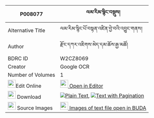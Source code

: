 |P008077|ལམ་རིམ་སྙིང་བསྡུས། 
| --- | --- 
|Alternative Title |ལམ་རིམ་སྙིང་པོ་བསྟན་འཛིན་བྱེ་བའི་འབྱུང་གནས།
|Author| རྫོང་དཀར་འཇིགས་མེད་དམ་ཆོས་རྒྱ་མཚོ།
|BDRC ID | W2CZ8069
|Creator | Google OCR
|Number of Volumes| 1
|<img width="25" src="https://img.icons8.com/color/25/000000/edit-property.png">Edit Online| [<img width="25" src="https://avatars.githubusercontent.com/u/45091458?s=200&v=4"> Open in Editor](http://editor.openpecha.org/P008077)
|<img width="25" src="https://img.icons8.com/fluent/48/000000/download-2.png"/>  Download | [![](https://img.icons8.com/color/20/000000/txt.png)Plain Text](https://github.com/Openpecha/P008077/releases/download/v1/lamrim_nying_du_plain_P008077.zip), [![](https://img.icons8.com/color/20/000000/txt.png)Text with Pagination](https://github.com/Openpecha/P008077/releases/download/v1/lamrim_nying_du_pages_P008077.zip)
|<img width="25" src="https://img.icons8.com/plasticine/100/000000/pictures-folder.png"/>  Source Images | [<img width="25" src="https://library.bdrc.io/icons/BUDA-small.svg"> Images of text file open in BUDA](https://library.bdrc.io/show/bdr:W2CZ8069)